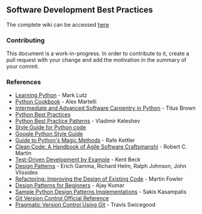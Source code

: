 ## Software Development Best Practices

The complete wiki can be accessed [here](https://github.com/trein/dev-best-practices/wiki)

### Contributing
This document is a work-in-progress. In order to contribute to it, create a pull request with your change and add the motivation in the summary of your commit.

### References

- [Learning Python](http://www.amazon.ca/Learning-Python-Mark-Lutz/dp/1449355730) - Mark Lutz
- [Python Cookbook](http://www.amazon.ca/Python-Cookbook-Alex-Martelli/dp/0596001673) - Alex Martelli
- [Intermediate and Advanced Software Carpentry in Python](http://ivory.idyll.org/articles/advanced-swc/) - Titus Brown
- [Python Best Practices](http://docs.python-guide.org/en/latest/)
- [Python Best Practice Patterns](http://stevenloria.com/python-best-practice-patterns-by-vladimir-keleshev-notes/) - Vladimir Keleshev
- [Style Guide for Python code](http://www.python.org/dev/peps/pep-0008/)
- [Google Python Style Guide](http://google-styleguide.googlecode.com/svn/trunk/pyguide.html)
- [Guide to Python's Magic Methods](http://www.rafekettler.com/magicmethods.html) - Rafe Kettler
- [Clean Code: A Handbook of Agile Software Craftsmanshi](http://www.amazon.ca/Clean-Code-Handbook-Software-Craftsmanship/dp/0132350882) - Robert C. Martin 
- [Test-Driven Development by Example](http://www.amazon.ca/Test-Driven-Development-By-Example/dp/0321146530) - Kent Beck
- [Design Patterns](http://www.amazon.ca/Design-Patterns-Elements-Reusable-Object-Oriented/dp/0201633612) - Erich Gamma, Richard Helm, Ralph Johnson, John Vlissides
- [Refactoring: Improving the Design of Existing Code](http://www.amazon.ca/Refactoring-Improving-Design-Existing-Code/dp/0201485672) - Martin Fowler
- [Design Patterns for Beginners](http://pypix.com/tools-and-tips/design-patterns-beginners/) - Ajay Kumar
- [Sample Python Design Patterns Implementations](https://github.com/faif/python-patterns) - Sakis Kasampalis
- [Git Version Control Official Reference](http://git-scm.com/)
- [Pragmatic Version Control Using Git](http://pragprog.com/book/tsgit/pragmatic-version-control-using-git) - Travis Swicegood
